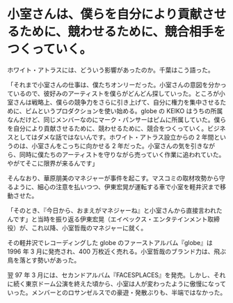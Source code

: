 # 小室さんは、僕らを自分により貢献させるために、競わせるために、競合相手をつくっていく。

ホワイト・アトラスには、どういう影響があったのか。千葉はこう語った。

「それまで小室さんの仕事は、僕たちオンリーだった。小室さんの意図を分かっているので、彼好みのアーティストを僕らがどんどん探していった。ところが小室さんは戦略上、僕らの競争力をさらに引き上げて、自分に権力を集中させるために、ピムというプロダクションを使い始める。globe の KEIKO はうちの所属なんだけど、同じメンバーなのにマーク・パンサーはピムに所属していた。僕らを自分により貢献させるために、競わせるために、競合をつくっていく。ビジネスとしてはダメな話ではないんです。ホワイト・アトラス設立からの 2 年間というのは、小室さんをこっちに向かせる 2 年だった。小室さんの気を引きながら、同時に僕たちのアーティストを守りながら売っていく作業に追われていた。やがてそこに限界が来るんです」

そんなおり、華原朋美のマネジャーが事件を起こす。マスコミの取材攻勢から守るように、細心の注意を払いつつ、伊東宏晃が運転する車で小室を軽井沢まで移動させた。

「そのとき、『今日から、おまえがマネジャーね』と小室さんから直接言われたんです」と当時を振り返る伊東宏晃（エイベックス・エンタテインメント取締役）が、これ以降、小室哲哉のマネジャーに就く。

その軽井沢でレコーディングした globe のファーストアルバム『globe』は 1996 年 3 月に発売され、400 万枚近く売れる。小室哲哉のブランド力は、飛ぶ鳥を落とす勢いがあった。

翌 97 年 3 月には、セカンドアルバム『FACESPLACES』を発売。しかし、それに続く東京ドーム公演を終えた頃から、小室は人が変わったように傲慢になっていった。メンバーとのロサンゼルスでの豪遊・発散ぶりも、半端ではなかった。
